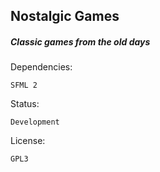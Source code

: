 
## Nostalgic Games

##### Classic games from the old days


Dependencies:

    SFML 2

Status:

    Development

License:

    GPL3
